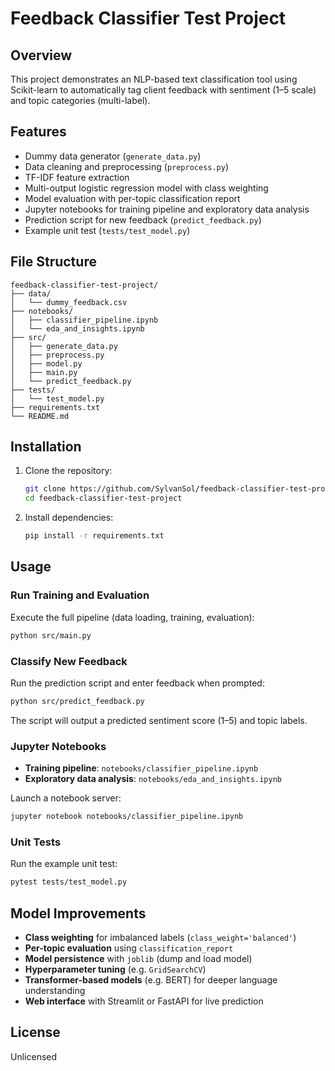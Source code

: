 # Feedback Classifier Test Project

## Overview
This project demonstrates an NLP-based text classification tool using Scikit-learn to automatically tag client feedback with sentiment (1–5 scale) and topic categories (multi-label).

## Features
- Dummy data generator (`generate_data.py`)
- Data cleaning and preprocessing (`preprocess.py`)
- TF-IDF feature extraction
- Multi-output logistic regression model with class weighting
- Model evaluation with per-topic classification report
- Jupyter notebooks for training pipeline and exploratory data analysis
- Prediction script for new feedback (`predict_feedback.py`)
- Example unit test (`tests/test_model.py`)

## File Structure
```
feedback-classifier-test-project/
├── data/
│   └── dummy_feedback.csv
├── notebooks/
│   ├── classifier_pipeline.ipynb
│   └── eda_and_insights.ipynb
├── src/
│   ├── generate_data.py
│   ├── preprocess.py
│   ├── model.py
│   ├── main.py
│   └── predict_feedback.py
├── tests/
│   └── test_model.py
├── requirements.txt
└── README.md
```

## Installation
1. Clone the repository:
   ```bash
   git clone https://github.com/SylvanSol/feedback-classifier-test-project
   cd feedback-classifier-test-project
   ```
2. Install dependencies:
   ```bash
   pip install -r requirements.txt
   ```

## Usage

### Run Training and Evaluation
Execute the full pipeline (data loading, training, evaluation):
```bash
python src/main.py
```

### Classify New Feedback
Run the prediction script and enter feedback when prompted:
```bash
python src/predict_feedback.py
```
The script will output a predicted sentiment score (1–5) and topic labels.

### Jupyter Notebooks
- **Training pipeline**: `notebooks/classifier_pipeline.ipynb`
- **Exploratory data analysis**: `notebooks/eda_and_insights.ipynb`

Launch a notebook server:
```bash
jupyter notebook notebooks/classifier_pipeline.ipynb
```

### Unit Tests
Run the example unit test:
```bash
pytest tests/test_model.py
```

## Model Improvements
- **Class weighting** for imbalanced labels (`class_weight='balanced'`)
- **Per-topic evaluation** using `classification_report`
- **Model persistence** with `joblib` (dump and load model)
- **Hyperparameter tuning** (e.g. `GridSearchCV`)
- **Transformer-based models** (e.g. BERT) for deeper language understanding
- **Web interface** with Streamlit or FastAPI for live prediction


## License
Unlicensed
